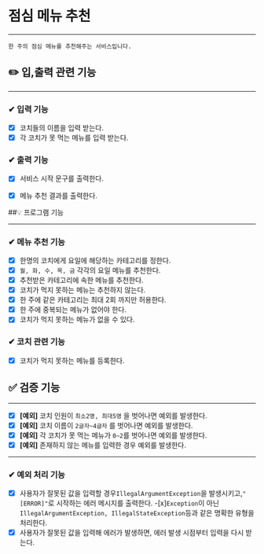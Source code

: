 # 점심 메뉴 추천

----

```
한 주의 점심 메뉴를 추천해주는 서비스입니다.
```

## ✏️ 입,출력 관련 기능

----
### ✔ 입력 기능
- [x] 코치들의 이름을 입력 받는다. 
- [x] 각 코치가 못 먹는 메뉴를 입력 받는다.

### ✔  출력 기능
- [x] 서비스 시작 문구를 출력한다.
- [x] 메뉴 추천 결과를 출력한다.


##💡 프로그램 기능

----

### ✔ 메뉴 추천 기능
- [x] 한명의 코치에게 요일에 해당하는 카테고리를 정한다.
- [x] `월, 화, 수, 목, 금` 각각의 요일 메뉴를 추천한다.
- [x] 추천받은 카테고리에 속한 메뉴를 추천한다.
- [x] 코치가 먹지 못하는 메뉴는 추천하지 않는다.
- [x] 한 주에 같은 카테고리는 최대 2회 까지만 허용한다.
- [x] 한 주에 중복되는 메뉴가 없어야 한다.
- [x] 코치가 먹지 못하는 메뉴가 없을 수 있다.

### ✔ 코치 관련 기능
- [x] 코치가 먹지 못하는 메뉴를 등록한다.

## ✅ 검증 기능

----

- [x] **[예외]** 코치 인원이 `최소2명, 최대5명` 을 벗어나면 예외를 발생한다.
- [x] **[예외]** 코치 이름이 `2글자~4글자` 를 벗어나면 예외를 발생한다.
- [x] **[예외]** 각 코치가 못 먹는 메뉴가 `0~2`를 벗어나면 예외를 발생한다. 
- [x] **[예외]** 존재하지 않는 메뉴를 입력한 경우 예외를 발생한다.
----


### ✔ 예외 처리 기능
-[x] 사용자가 잘못된 값을 입력할 경우`IllegalArgumentException`을 발생시키고,`"[ERROR]"`로 시작하는 에러 메시지를 출력한다.
 -[x]`Exception`이 아닌`IllegalArgumentException, IllegalStateException`등과 같은 명확한 유형을 처리한다.
-[x] 사용자가 잘못된 값을 입력해 에러가 발생하면, 에러 발생 시점부터 입력을 다시 받는다.
